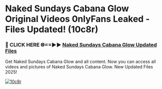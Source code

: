 # Naked Sundays Cabana Glow Original Videos 0nlyFans Leaked - Files Updated! (10c8r)

<h3>🔴 CLICK HERE 🌐==►► <a href="https://tinyurl.com/yckcrads" rel="nofollow">Naked Sundays Cabana Glow Updated Files</a></h3>

Get Naked Sundays Cabana Glow and all content. Now you can access all videos and pictures of Naked Sundays Cabana Glow. New Updated Files 2025!

[![10c8r](https://i.imgur.com/hpKpOFt.gif)](https://tinyurl.com/yckcrads)
